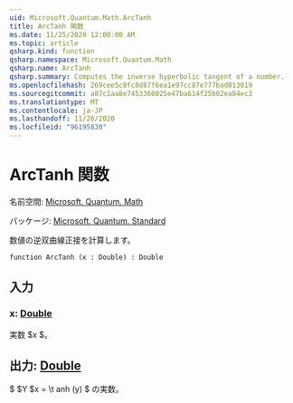 ```yaml
---
uid: Microsoft.Quantum.Math.ArcTanh
title: ArcTanh 関数
ms.date: 11/25/2020 12:00:00 AM
ms.topic: article
qsharp.kind: function
qsharp.namespace: Microsoft.Quantum.Math
qsharp.name: ArcTanh
qsharp.summary: Computes the inverse hyperbolic tangent of a number.
ms.openlocfilehash: 269cee5c8fc8d87f6ea1e97cc87e777bad813019
ms.sourcegitcommit: a87c1aa8e7453360025e47ba614f25b02ea84ec3
ms.translationtype: MT
ms.contentlocale: ja-JP
ms.lasthandoff: 11/26/2020
ms.locfileid: "96195830"
---
```

# <a name="arctanh-function"></a>ArcTanh 関数

名前空間: [Microsoft. Quantum. Math](xref:Microsoft.Quantum.Math)

パッケージ: [Microsoft. Quantum. Standard](https://nuget.org/packages/Microsoft.Quantum.Standard)


数値の逆双曲線正接を計算します。

```qsharp
function ArcTanh (x : Double) : Double
```


## <a name="input"></a>入力

### <a name="x--double"></a>x: [Double](xref:microsoft.quantum.lang-ref.double)

実数 $x $。



## <a name="output--double"></a>出力: [Double](xref:microsoft.quantum.lang-ref.double)

$ $Y $x = \t anh (y) $ の実数。